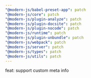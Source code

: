 ```yaml
---
"@modern-js/babel-preset-app": patch
"@modern-js/core": patch
"@modern-js/plugin-analyze": patch
"@modern-js/plugin-docsite": patch
"@modern-js/plugin-nocode": patch
"@modern-js/runtime": patch
"@modern-js/plugin-unbundle": patch
"@modern-js/webpack": patch
"@modern-js/server": patch
"@modern-js/types": patch
"@modern-js/utils": patch
---
```


feat: support custom meta info
